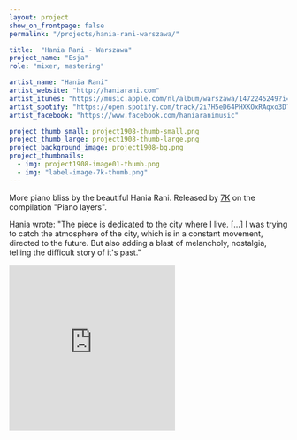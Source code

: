 ```yaml
---
layout: project
show_on_frontpage: false
permalink: "/projects/hania-rani-warszawa/"

title:  "Hania Rani - Warszawa"
project_name: "Esja"
role: "mixer, mastering"

artist_name: "Hania Rani"
artist_website: "http://haniarani.com"
artist_itunes: "https://music.apple.com/nl/album/warszawa/1472245249?i=1472245451&l=en"
artist_spotify: "https://open.spotify.com/track/2i7H5eD64PHXKOxRAqxo3D?si=wJYGULReSuaGEsz1BMobjQ"
artist_facebook: "https://www.facebook.com/haniaranimusic"

project_thumb_small: project1908-thumb-small.png
project_thumb_large: project1908-thumb-large.png
project_background_image: project1908-bg.png
project_thumbnails:
  - img: project1908-image01-thumb.png
  - img: "label-image-7k-thumb.png"
---
```


More piano bliss by the beautiful Hania Rani. Released by [7K](http://7k.k7.com) on the compilation "Piano layers".

Hania wrote: "The piece is dedicated to the city where I live. [...] I was trying to catch the atmosphere of the city, which is in a constant movement, directed to the future. But also adding a blast of melancholy, nostalgia, telling the difficult story of it's past."


<iframe src="https://open.spotify.com/embed/track/2i7H5eD64PHXKOxRAqxo3D" width="300" height="300" frameborder="0" allowtransparency="true" allow="encrypted-media"></iframe>


